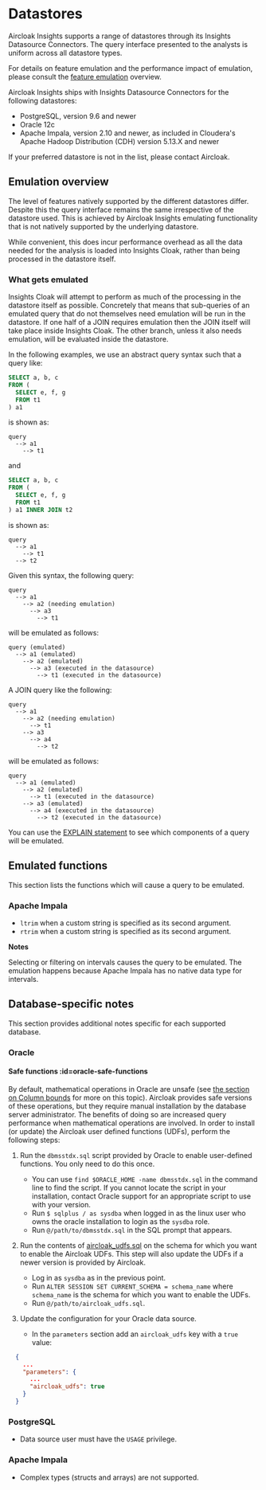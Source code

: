 # Datastores

Aircloak Insights supports a range of datastores through its Insights Datasource Connectors.
The query interface presented to the analysts is uniform across all datastore types.

For details on feature emulation and the performance impact of emulation,
please consult the [feature emulation](#emulation-overview) overview.

Aircloak Insights ships with Insights Datasource Connectors for the following datastores:

- PostgreSQL, version 9.6 and newer
- Oracle 12c
- Apache Impala, version 2.10 and newer, as included in Cloudera's Apache Hadoop Distribution (CDH) version 5.13.X and newer

If your preferred datastore is not in the list, please contact Aircloak.

## Emulation overview

The level of features natively supported by the different datastores differ. Despite this
the query interface remains the same irrespective of the datastore used.
This is achieved by Aircloak Insights
emulating functionality that is not natively supported by the underlying datastore.

While convenient, this does incur performance overhead as all the data needed for the analysis
is loaded into Insights Cloak, rather than being processed in the datastore itself.

### What gets emulated

Insights Cloak will attempt to perform as much of the processing in the datastore itself as possible.
Concretely that means that sub-queries of an emulated query that do not themselves need emulation will be run in the datastore.
If one half of a JOIN requires emulation then the JOIN itself will take place inside Insights Cloak.
The other branch, unless it also needs emulation, will be evaluated inside the datastore.

In the following examples, we use an abstract query syntax such that a query like:

```sql
SELECT a, b, c
FROM (
  SELECT e, f, g
  FROM t1
) a1
```

is shown as:

```
query
  --> a1
    --> t1
```

and

```sql
SELECT a, b, c
FROM (
  SELECT e, f, g
  FROM t1
) a1 INNER JOIN t2
```

is shown as:

```
query
  --> a1
    --> t1
  --> t2
```

Given this syntax, the following query:

```
query
  --> a1
    --> a2 (needing emulation)
      --> a3
        --> t1
```

will be emulated as follows:

```
query (emulated)
  --> a1 (emulated)
    --> a2 (emulated)
      --> a3 (executed in the datasource)
        --> t1 (executed in the datasource)
```

A JOIN query like the following:

```
query
  --> a1
    --> a2 (needing emulation)
      --> t1
    --> a3
      --> a4
        --> t2
```

will be emulated as follows:

```
query
  --> a1 (emulated)
    --> a2 (emulated)
      --> t1 (executed in the datasource)
    --> a3 (emulated)
      --> a4 (executed in the datasource)
        --> t2 (executed in the datasource)
```

You can use the [EXPLAIN statement](/sql.md#describing-the-query-plan) to see which components of a query will be emulated.

## Emulated functions

This section lists the functions which will cause a query to be emulated.

### Apache Impala

- `ltrim` when a custom string is specified as its second argument.
- `rtrim` when a custom string is specified as its second argument.

**Notes**

Selecting or filtering on intervals causes the query to be emulated.
The emulation happens because Apache Impala has no native data type for intervals.

## Database-specific notes

This section provides additional notes specific for each supported database.

### Oracle

#### Safe functions :id=oracle-safe-functions

By default, mathematical operations in Oracle are unsafe (see [the section on Column
bounds](/sql/restrictions.md#column-bounds) for more on this topic). Aircloak provides safe versions of these
operations, but they require manual installation by the database server administrator. The benefits of doing so are
increased query performance when mathematical operations are involved. In order to install (or update) the Aircloak
user defined functions (UDFs), perform the following steps:

1. Run the `dbmsstdx.sql` script provided by Oracle to enable user-defined functions. You only need to do this once.

   - You can use `find $ORACLE_HOME -name dbmsstdx.sql` in the command line to find the script. If you cannot locate the
     script in your installation, contact Oracle support for an appropriate script to use with your version.
   - Run `$ sqlplus / as sysdba` when logged in as the linux user who owns the oracle installation to login as the
     `sysdba` role.
   - Run `@/path/to/dbmsstdx.sql` in the SQL prompt that appears.

2. Run the contents of <a href="/docs/aircloak_udfs.sql" target="_blank">aircloak_udfs.sql</a> on the schema for
   which you want to enable the Aircloak UDFs. This step will also update the UDFs if a newer version is provided by
   Aircloak.

   - Log in as `sysdba` as in the previous point.
   - Run `ALTER SESSION SET CURRENT_SCHEMA = schema_name` where `schema_name` is the schema for which you want to enable
     the UDFs.
   - Run `@/path/to/aircloak_udfs.sql`.

3. Update the configuration for your Oracle data source.

   - In the `parameters` section add an `aircloak_udfs` key with a `true` value:

```json
  {
    ...
    "parameters": {
      ...
      "aircloak_udfs": true
    }
  }
```

### PostgreSQL

- Data source user must have the `USAGE` privilege.

### Apache Impala

- Complex types (structs and arrays) are not supported.
